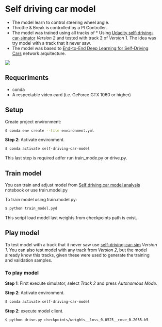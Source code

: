 #  Self driving car model

* The model learn to control steering wheel angle.
* Throttle & Break is controlled by a PI Controller.
* The model was trained using all tracks of * Using [Udacity self-driving-car-simator](https://github.com/udacity/self-driving-car-sim) _Version 2_ and tested with track 2 of _Version 1_. The idea was try model with a track that it never saw.
* The model was based to [End-to-End Deep Learning for Self-Driving Cars](https://devblogs.nvidia.com/deep-learning-self-driving-cars/) network arquitecture.


[![](http://img.youtube.com/vi/B5Q4MbLvtwI/0.jpg)](http://www.youtube.com/watch?v=B5Q4MbLvtwI "Track 2 of self-driving-car-simator V2")

## Requeriments

* conda
* A respectable video card (i.e. GeForce GTX 1060 or higher)

## Setup

Create project environment:

```bash
$ conda env create --file environment.yml
```

**Step 2**: Activate environment.
```bash
$ conda activate self-driving-car-model
```
This last step is required adfer run train_mode.py or drive.py.

## Train model

You can train and adjust model from [
Self driving car model analysis
](https://github.com/adrianmarino/self-driving-car-model/blob/master/model-analysis.ipynb) notebook or use 
train.model.py

To train model using train.model.py:
```bash
$ python train_model.pyd
```
This script load model last weights from checkpoints path is exist. 


## Play model

To test model with a track that it never saw use [self-driving-car-sim](https://github.com/udacity/self-driving-car-sim) _Version 1_. You can also test model with any track from _Version 2_, but the model already know this tracks, given these were used to generate the training and validation samples.

### To play model

**Step 1**: First execute simulator, select _Track 2_ and press _Autonomous Mode_.

**Step 2**: Activate environment.

```bash
$ conda activate self-driving-car-model
```
**Step 2**: execute model client.

```bash
$ python drive.py checkpoints/weights__loss_0.0525__rmse_0.2055.h5
```
